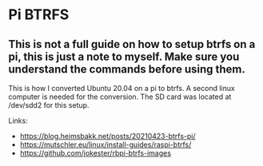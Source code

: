 # Pi BTRFS
## This is not a full guide on how to setup btrfs on a pi, this is just a note to myself. Make sure you understand the commands before using them.

This is how I converted Ubuntu 20.04 on a pi to btrfs. A second linux computer is needed for the conversion. The SD card was located at /dev/sdd2 for this setup.

Links:

- https://blog.heimsbakk.net/posts/20210423-btrfs-pi/
- https://mutschler.eu/linux/install-guides/raspi-btrfs/
- https://github.com/jokester/rbpi-btrfs-images
